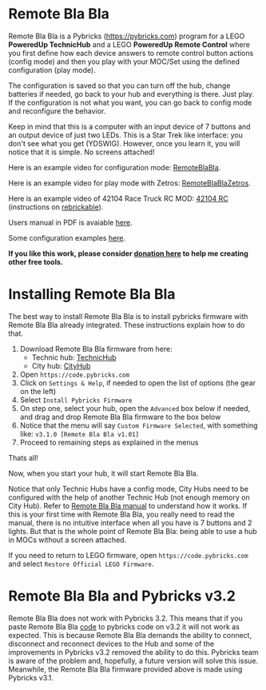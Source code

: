 # Remote Bla Bla

Remote Bla Bla is a Pybricks (https://pybricks.com) program for a LEGO
__PoweredUp TechnicHub__ and a LEGO __PoweredUp Remote Control__ where you
first define how each device answers to remote control button actions
(config mode) and then you play with your MOC/Set using the defined
configuration (play mode).

The configuration is saved so that you can turn off the hub, change
batteries if needed, go back to your hub and everything is there. Just
play. If the configuration is not what you want, you can go back to
config mode and reconfigure the behavior.

Keep in mind that this is a computer with an input device of 7 buttons
and an output device of just two LEDs. This is a Star Trek like
interface: you don't see what you get (YDSWIG).
However, once you learn it, you will notice that it is simple.
No screens attached!

Here is an example video for configuration mode: [RemoteBlaBla](https://youtu.be/Sl9IE1FV5Xk).

Here is an example video for play mode with Zetros: [RemoteBlaBlaZetros](https://youtu.be/I7dKQUzhrtY).

Here is an example video of 42104 Race Truck RC MOD: [42104 RC](https://youtu.be/E4OErWqwlBo) (instructions on [rebrickable](https://rebrickable.com/mocs/MOC-113882/vascolp/42104-race-truck-rc)).

Users manual in PDF is avaiable [here](RemoteBlaBla.pdf).

Some configuration examples [here](SetsModes.md).


__If you like this work, please consider [donation here](https://www.paypal.com/donate/?business=RSDKYYLUPRHDQ&no_recurring=1&item_name=Please+donate+to+help+me+continue+this+free+work.%0AThank+you%21&currency_code=EUR) to help me creating other free tools.__

# Installing Remote Bla Bla

The best way to install Remote Bla Bla is to install pybricks firmware with Remote Bla Bla already integrated.
These instructions explain how to do that.

1. Download Remote Bla Bla firmware from here:
   * Technic hub: [TechnicHub](firmware/pybricks-technichub-v3.1.0_RemoteBlaBla_v1.01_cyan4.zip)
   * City hub: [CityHub](firmware/pybricks-cityhub-v3.1.0_RemoteBlaBla_v1.01.zip)
2. Open `https://code.pybricks.com`
3. Click on `Settings & Help`, if needed to open the list of options (the gear on the left) 
4. Select `Install Pybricks Firmware`
5. On step one, select your hub, open the `Advanced` box below if needed, and drag and drop Remote Bla Bla firmware to the box below
6. Notice that the menu will say `Custom Firmware Selected`, with something like: `v3.1.0 [Remote Bla Bla v1.01]`
7. Proceed to remaining steps as explained in the menus

Thats all!

Now, when you start your hub, it will start Remote Bla Bla.

Notice that only Technic Hubs have a config mode, City Hubs need to be configured with the help of another Technic Hub (not enough memory on City Hub).
Refer to [Remote Bla Bla manual](RemoteBlaBla.pdf) to understand how it works.
If this is your first time with Remote Bla Bla, you really need to read the manual, there is no intuitive interface when all you have is 7 buttons and 2 lights.
But that is the whole point of Remote Bla Bla: being able to use a hub in MOCs without a screen attached.

If you need to return to LEGO firmware, open `https://code.pybricks.com` and select `Restore Official LEGO Firmware`.


# Remote Bla Bla and Pybricks v3.2

Remote Bla Bla does not work with Pybricks 3.2.
This means that if you paste Remote Bla Bla [code](RemoteBlaBla.py) to pybricks code on v3.2 it will not work as expected.
This is because Remote Bla Bla demands the ability to connect, disconnect and reconnect devices to the Hub and some of the
improvements in Pybricks v3.2 removed the ability to do this. Pybricks team is aware of the problem and, hopefully, a future
version will solve this issue. Meanwhile, the Remote Bla Bla firmware provided above is made using Pybricks v3.1.


